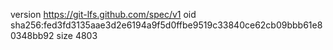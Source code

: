 version https://git-lfs.github.com/spec/v1
oid sha256:fed3fd3135aae3d2e6194a9f5d0ffbe9519c33840ce62cb09bbb61e80348bb92
size 4803
